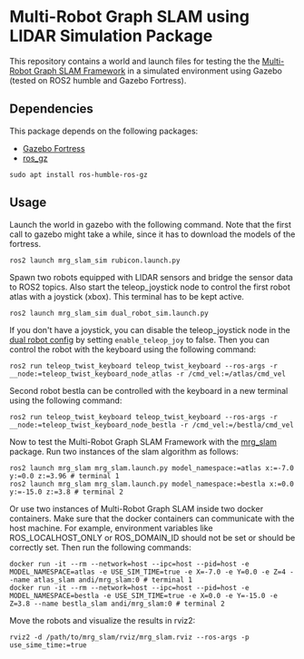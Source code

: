 # Multi-Robot Graph SLAM using LIDAR Simulation Package

This repository contains a world and launch files for testing the the [Multi-Robot Graph SLAM Framework](https://github.com/aserbremen/Multi-Robot-Graph-SLAM) in a simulated environment using Gazebo (tested on ROS2 humble and Gazebo Fortress).

## Dependencies

This package depends on the following packages:

- [Gazebo Fortress](https://gazebosim.org/docs/fortress/install)
- [ros_gz](https://github.com/gazebosim/ros_gz/tree/humble)

```
sudo apt install ros-humble-ros-gz
```

## Usage

Launch the world in gazebo with the following command. Note that the first call to gazebo might take a while, since it has to download the models of the fortress.

```
ros2 launch mrg_slam_sim rubicon.launch.py
```

Spawn two robots equipped with LIDAR sensors and bridge the sensor data to ROS2 topics. Also start the teleop_joystick node to control the first robot atlas with a joystick (xbox). This terminal has to be kept active.

```
ros2 launch mrg_slam_sim dual_robot_sim.launch.py
```

If you don't have a joystick, you can disable the teleop_joystick node in the [dual robot config](config/dual_robot_sim.yaml) by setting `enable_teleop_joy` to false. Then you can control the robot with the keyboard using the following command:

```
ros2 run teleop_twist_keyboard teleop_twist_keyboard --ros-args -r __node:=teleop_twist_keyboard_node_atlas -r /cmd_vel:=/atlas/cmd_vel
```

Second robot bestla can be controlled with the keyboard in a new terminal using the following command:

```
ros2 run teleop_twist_keyboard teleop_twist_keyboard --ros-args -r __node:=teleop_twist_keyboard_node_bestla -r /cmd_vel:=/bestla/cmd_vel
``` 

Now to test the Multi-Robot Graph SLAM Framework with the [mrg_slam](https://github.com/aserbremen/mrg_slam) package. Run two instances of the slam algorithm as follows:

```
ros2 launch mrg_slam mrg_slam.launch.py model_namespace:=atlas x:=-7.0 y:=0.0 z:=3.96 # terminal 1
ros2 launch mrg_slam mrg_slam.launch.py model_namespace:=bestla x:=0.0 y:=-15.0 z:=3.8 # terminal 2
```

Or use two instances of Multi-Robot Graph SLAM inside two docker containers. Make sure that the docker containers can communicate with the host machine. For example, environment variables like ROS_LOCALHOST_ONLY or ROS_DOMAIN_ID should not be set or should be correctly set. Then run the following commands:

``` 
docker run -it --rm --network=host --ipc=host --pid=host -e MODEL_NAMESPACE=atlas -e USE_SIM_TIME=true -e X=-7.0 -e Y=0.0 -e Z=4 --name atlas_slam andi/mrg_slam:0 # terminal 1
docker run -it --rm --network=host --ipc=host --pid=host -e MODEL_NAMESPACE=bestla -e USE_SIM_TIME=true -e X=0.0 -e Y=-15.0 -e Z=3.8 --name bestla_slam andi/mrg_slam:0 # terminal 2
```

Move the robots and visualize the results in rviz2:

```
rviz2 -d /path/to/mrg_slam/rviz/mrg_slam.rviz --ros-args -p use_sime_time:=true
```
